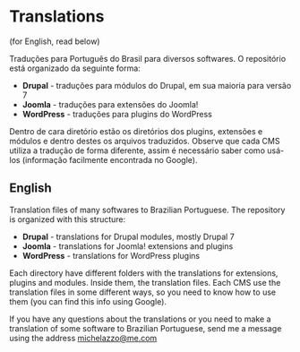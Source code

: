 Translations
=========
(for English, read below)

Traduções para Português do Brasil para diversos softwares. O repositório está organizado da seguinte forma:

- **Drupal** - traduções para módulos do Drupal, em sua maioria para versão 7
- **Joomla** - traduções para extensões do Joomla!
- **WordPress** - traduções para plugins do WordPress

Dentro de cara diretório estão os diretórios dos plugins, extensões e módulos e dentro destes os arquivos traduzidos. Observe que cada CMS utiliza a tradução de forma diferente, assim é necessário saber como usá-los (informação facilmente encontrada no Google).

## English

Translation files of many softwares to Brazilian Portuguese. The repository is organized with this structure:

- **Drupal** - translations for Drupal modules, mostly Drupal 7
- **Joomla** - translations for  Joomla! extensions and plugins
- **WordPress** - translations for WordPress plugins

Each directory have different folders with the translations for extensions, plugins and modules. Inside them, the translation files. Each CMS use the translation files in some different ways, so you need to know how to use them (you can find this info using Google).

If you have any questions about the translations or you need to make a translation of some software to Brazilian Portuguese, send me a message using the address michelazzo@me.com
